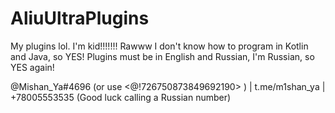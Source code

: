 # AliuUltraPlugins
My plugins lol. I'm kid!!!!!!! Rawww
I don't know how to program in Kotlin and Java, so YES!
Рlugins must be in English and Russian, I'm Russian, so YES again!



@Mishan_Ya#4696 (or use <@!726750873849692190> ) |
t.me/m1shan_ya |
+78005553535 (Good luck calling a Russian number) 
